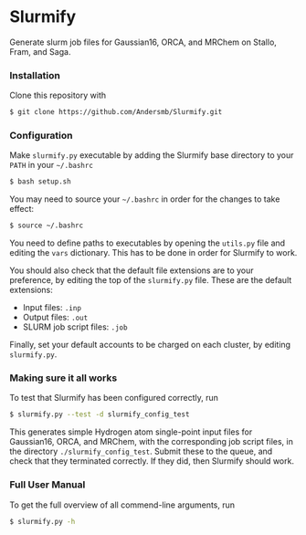 # Slurmify
Generate slurm job files for Gaussian16, ORCA, and MRChem on Stallo, Fram, and Saga.

### Installation
Clone this repository with

```bash
$ git clone https://github.com/Andersmb/Slurmify.git
```

### Configuration
Make `slurmify.py` executable by adding the Slurmify base directory to your `PATH` in your `~/.bashrc`

```bash
$ bash setup.sh
```
You may need to source your `~/.bashrc` in order for the changes to take effect:

```bash
$ source ~/.bashrc
```

You need to define paths to executables by opening the `utils.py` file and editing the `vars` dictionary. 
This has to be done in order for Slurmify to work.

You should also check that the default file extensions are to your preference, by editing the top of the
`slurmify.py` file. These are the default extensions:

* Input files: `.inp`
* Output files: `.out`
* SLURM job script files: `.job`

Finally, set your default accounts to be charged on each cluster, by editing `slurmify.py`.

### Making sure it all works
To test that Slurmify has been configured correctly, run

```bash
$ slurmify.py --test -d slurmify_config_test
```
This generates simple Hydrogen atom single-point input files for Gaussian16, ORCA, and MRChem, with the corresponding
job script files, in the directory `./slurmify_config_test`. Submit these to the queue, and check that they 
terminated correctly. If they did, then Slurmify should work.


### Full User Manual
To get the full overview of all commend-line arguments, run

```bash
$ slurmify.py -h
```
